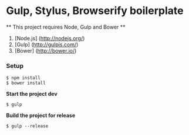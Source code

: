 # Gulp, Stylus, Browserify boilerplate #







** This project requires Node, Gulp and Bower **

1. [Node.js] (http://nodejs.org/)
2. [Gulp] (http://gulpjs.com/)
2. [Bower] (http://bower.io/)



### Setup ###

```shell
$ npm install
$ bower install
```




**Start the project dev**

```shell
$ gulp
```

**Build the project for release**

```shell
$ gulp --release
```

